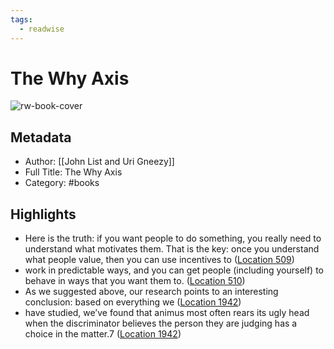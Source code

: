 ```yaml
---
tags:
  - readwise
---
```


# The Why Axis

![rw-book-cover](https://images-na.ssl-images-amazon.com/images/I/41gZLUnjdNL._SL200_.jpg)

## Metadata
- Author: [[John List and Uri Gneezy]]
- Full Title: The Why Axis
- Category: #books

## Highlights
- Here is the truth: if you want people to do something, you really need to understand what motivates them. That is the key: once you understand what people value, then you can use incentives to ([Location 509](https://readwise.io/to_kindle?action=open&asin=B00F5W7JUM&location=509))
- work in predictable ways, and you can get people (including yourself) to behave in ways that you want them to. ([Location 510](https://readwise.io/to_kindle?action=open&asin=B00F5W7JUM&location=510))
- As we suggested above, our research points to an interesting conclusion: based on everything we ([Location 1942](https://readwise.io/to_kindle?action=open&asin=B00F5W7JUM&location=1942))
- have studied, we’ve found that animus most often rears its ugly head when the discriminator believes the person they are judging has a choice in the matter.7 ([Location 1942](https://readwise.io/to_kindle?action=open&asin=B00F5W7JUM&location=1942))

